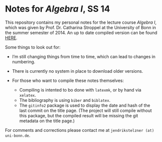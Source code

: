 Notes for _Algebra I_, SS 14
=================

This repository contains my personal notes for the lecture course _Algebra I_, which was given by Prof. Dr. Catharina Stroppel at the University of Bonn in the summer semester of 2014.
An up to date compiled version can be found [HERE][1].

Some things to look out for:

- I’m still changing things from time to time, which can lead to changes in numbering.

- There is currently no system in place to download older versions.

- For those who want to compile these notes themselves:

  - Compiling is intented to bo done with `latexmk`, or by hand via `xelatex`.
  - The bibliography is using `biber` and `biblatex`.
  - The `gitinfo2` package is used to display the date and hash of the last commit on the title page. (The project will still compile without this package, but the compiled result will be missing the git metadata on the title page.)

For comments and corrections please contact me at `jendrikstelzner (at) uni-bonn.de`.



[1]: https://lecture-notes-bonn.gitlab.io/original/algebra-1-notes-ss-14/algebra-1-notes.pdf
